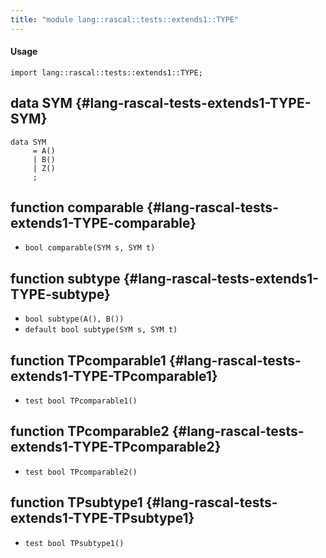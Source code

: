 ```yaml
---
title: "module lang::rascal::tests::extends1::TYPE"
---
```


#### Usage

`import lang::rascal::tests::extends1::TYPE;`

## data SYM {#lang-rascal-tests-extends1-TYPE-SYM}

```rascal
data SYM  
     = A()
     | B()
     | Z()
     ;
```

## function comparable {#lang-rascal-tests-extends1-TYPE-comparable}

* ``bool comparable(SYM s, SYM t)``

## function subtype {#lang-rascal-tests-extends1-TYPE-subtype}

* ``bool subtype(A(), B())``
* ``default bool subtype(SYM s, SYM t)``

## function TPcomparable1 {#lang-rascal-tests-extends1-TYPE-TPcomparable1}

* ``test bool TPcomparable1()``

## function TPcomparable2 {#lang-rascal-tests-extends1-TYPE-TPcomparable2}

* ``test bool TPcomparable2()``

## function TPsubtype1 {#lang-rascal-tests-extends1-TYPE-TPsubtype1}

* ``test bool TPsubtype1()``

